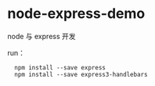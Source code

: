 # node-express-demo
node 与 express 开发

run：

```
  npm install --save express
  npm install --save express3-handlebars
```
